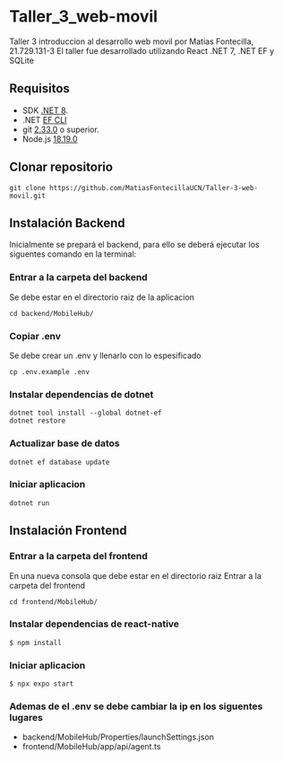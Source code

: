 # Taller_3_web-movil

Taller 3 introduccion al desarrollo web movil por Matias Fontecilla, 21.729.131-3
El taller fue desarrollado utilizando React .NET 7, .NET EF y SQLite

## Requisitos

- SDK [.NET 8](https://dotnet.microsoft.com/es-es/download/dotnet/8.0).
- .NET [EF CLI](https://www.nuget.org/packages/dotnet-ef/)
- git [2.33.0](https://git-scm.com/downloads) o superior.
- Node.js [18.19.0](https://nodejs.org/en/about/previous-releases)

## Clonar repositorio

```
git clone https://github.com/MatiasFontecillaUCN/Taller-3-web-movil.git
```

## Instalación Backend

Inicialmente se prepará el backend, para ello se deberá ejecutar los siguentes comando en la terminal:

### Entrar a la carpeta del backend

Se debe estar en el directorio raiz de la aplicacion

```+
cd backend/MobileHub/
```

### Copiar .env
Se debe crear un .env y llenarlo con lo espesificado
```+
cp .env.example .env
```


### Instalar dependencias de dotnet

```+
dotnet tool install --global dotnet-ef
dotnet restore
```

### Actualizar base de datos

```+
dotnet ef database update
```

### Iniciar aplicacion

```+
dotnet run
```

## Instalación Frontend

### Entrar a la carpeta del frontend

En una nueva consola que debe estar en el directorio raiz
Entrar a la carpeta del frontend

```+
cd frontend/MobileHub/
```

### Instalar dependencias de react-native

```+
$ npm install
```

### Iniciar aplicacion

```+
$ npx expo start
```

### Ademas de el .env se debe cambiar la ip en los siguentes lugares
- backend/MobileHub/Properties/launchSettings.json
- frontend/MobileHub/app/api/agent.ts

